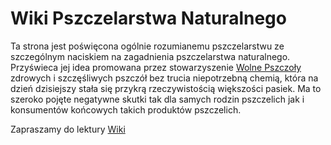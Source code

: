 
# Wiki Pszczelarstwa Naturalnego

Ta strona jest poświęcona ogólnie rozumianemu pszczelarstwu ze szczególnym naciskiem na zagadnienia pszczelarstwa naturalnego. Przyświeca jej idea promowana przez stowarzyszenie [Wolne Pszczoły](http://wolnepszczoly.org) zdrowych i szczęśliwych pszczół bez trucia niepotrzebną chemią, która na dzień dzisiejszy stała się przykrą rzeczywistością większości pasiek. Ma to szeroko pojęte negatywne skutki tak dla samych rodzin pszczelich jak i konsumentów końcowych takich produktów pszczelich.

Zapraszamy do lektury [Wiki](https://github.com/wolnepszczoly/wikipn/wiki)
